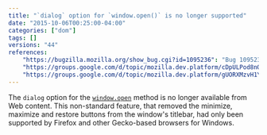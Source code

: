 ```yaml
---
title: "`dialog` option for `window.open()` is no longer supported"
date: "2015-10-06T00:25:00-04:00"
categories: ["dom"]
tags: []
versions: "44"
references:
    "https://bugzilla.mozilla.org/show_bug.cgi?id=1095236": "Bug 1095236 - [e10s] window.open(..., ..., \"dialog=1\") breaks with e10s enabled"
    "https://groups.google.com/d/topic/mozilla.dev.platform/cDpULPod8nQ/discussion": "mozilla.dev.platform: dialog=1 for window.open from content"
    "https://groups.google.com/d/topic/mozilla.dev.platform/gUORXMzvH1Y/discussion": "mozilla.dev.platform: Intent to unship: dialog=1 for window.open from web content"
---
```

The `dialog` option for the [`window.open`](https://developer.mozilla.org/en-US/docs/Web/API/Window/open) method is no longer available from Web content. This non-standard feature, that removed the minimize, maximize and restore buttons from the window's titlebar, had only been supported by Firefox and other Gecko-based browsers for Windows.
